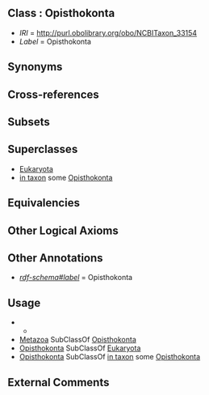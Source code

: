 
## Class : Opisthokonta

 * *IRI* = http://purl.obolibrary.org/obo/NCBITaxon_33154
 * *Label* = Opisthokonta

## Synonyms


## Cross-references


## Subsets


## Superclasses

 * [Eukaryota](../../NCBITaxon/59/NCBITaxon_2759.md)
 * [in taxon](../../RO/62/RO_0002162.md) some [Opisthokonta](../../NCBITaxon/54/NCBITaxon_33154.md)

## Equivalencies


## Other Logical Axioms


## Other Annotations

 * *[rdf-schema#label](../../el/rdf-schema#label.md)* = Opisthokonta

## Usage

 * -
 * [Metazoa](../../NCBITaxon/08/NCBITaxon_33208.md) SubClassOf [Opisthokonta](../../NCBITaxon/54/NCBITaxon_33154.md)
 * [Opisthokonta](../../NCBITaxon/54/NCBITaxon_33154.md) SubClassOf [Eukaryota](../../NCBITaxon/59/NCBITaxon_2759.md)
 * [Opisthokonta](../../NCBITaxon/54/NCBITaxon_33154.md) SubClassOf [in taxon](../../RO/62/RO_0002162.md) some [Opisthokonta](../../NCBITaxon/54/NCBITaxon_33154.md)

## External Comments

